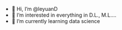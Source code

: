 - 👋 Hi, I’m @leyuanD
- 👀 I’m interested in everything in D.L., M.L....
- 🌱 I’m currently learning data science

